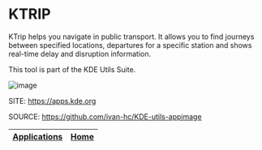 # KTRIP

 KTrip helps you navigate in public transport. It allows you to find 
 journeys between specified locations, departures for a specific station 
 and shows real-time delay and disruption information.

 This tool is part of the KDE Utils Suite.

 ![image](https://cdn.kde.org/screenshots/ktrip/ktrip.png)

 SITE: https://apps.kde.org

 SOURCE: https://github.com/ivan-hc/KDE-utils-appimage

 | [Applications](https://portable-linux-apps.github.io/apps.html) | [Home](https://portable-linux-apps.github.io)
 | --- | --- |
